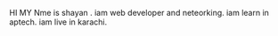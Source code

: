  HI MY Nme is shayan .
 iam web developer and neteorking.
 iam learn in aptech.
 iam live in karachi.
 
